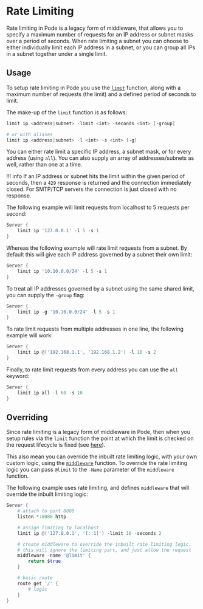 # Rate Limiting

Rate limiting in Pode is a legacy form of middleware, that allows you to specify a maximum number of requests for an IP address or subnet masks over a period of seconds. When rate limiting a subnet you can choose to either individually limit each IP address in a subnet, or you can group all IPs in a subnet together under a single limit.

## Usage

To setup rate limiting in Pode you use the [`limit`](../../../Functions/Middleware/Limit) function, along with a maximum number of requests (the limit) and a defined period of seconds to limit.

The make-up of the `limit` function is as follows:

```powershell
limit ip <address|subnet> -limit <int> -seconds <int> [-group]

# or with aliases
limit ip <address|subnet> -l <int> -s <int> [-g]
```

You can either rate limit a specific IP address, a subnet mask, or for every address (using `all`). You can also supply an array of addresses/subnets as well, rather than one at a time.

!!! info
    If an IP address or subnet hits the limit within the given period of seconds, then a `429` response is returned and the connection immediately closed. For SMTP/TCP servers the connection is just closed with no response.

The following example will limit requests from localhost to 5 requests per second:

```powershell
Server {
    limit ip '127.0.0.1' -l 5 -s 1
}
```

Whereas the following example will rate limit requests from a subnet. By default this will give each IP address governed by a subnet their own limit:

```powershell
Server {
    limit ip '10.10.0.0/24' -l 5 -s 1
}
```

To treat all IP addresses governed by a subnet using the same shared limit, you can supply the `-group` flag:

```powershell
Server {
    limit ip -g '10.10.0.0/24' -l 5 -s 1
}
```

To rate limit requests from multiple addresses in one line, the following example will work:

```powershell
Server {
    limit ip @('192.168.1.1', '192.168.1.2') -l 10 -s 2
}
```

Finally, to rate limit requests from every address you can use the `all` keyword:

```powershell
Server {
    limit ip all -l 60 -s 10
}
```

## Overriding

Since rate limiting is a legacy form of middleware in Pode, then when you setup rules via the `limit` function the point at which the limit is checked on the request lifecycle is fixed (see [here](../Overview/#order-of-running)).

This also mean you can override the inbuilt rate limiting logic, with your own custom logic, using the [`middleware`](../../../Functions/Core/Middleware) function. To override the rate limiting logic you can pass `@limit` to the `-Name` parameter of the `middleware` function.

The following example uses rate limiting, and defines `middleware` that will override the inbuilt limiting logic:

```powershell
Server {
    # attach to port 8080
    listen *:8080 http

    # assign limiting to localhost
    limit ip @('127.0.0.1', '[::1]') -limit 10 -seconds 2

    # create middleware to override the inbuilt rate limiting logic.
    # this will ignore the limiting part, and just allow the request
    middleware -name '@limit' {
        return $true
    }

    # basic route
    route get '/' {
        # logic
    }
}
```